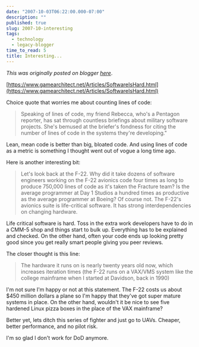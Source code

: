 ```yaml
---
date: "2007-10-03T06:22:00.000-07:00"
description: ""
published: true
slug: 2007-10-interesting
tags:
  - technology
  - legacy-blogger
time_to_read: 5
title: Interesting...
---
```


_This was originally posted on blogger [here](https://pydanny.blogspot.com/2007/10/interesting.html)_.

[https://www.gamearchitect.net/Articles/SoftwareIsHard.html](https://www.gamearchitect.net/Articles/SoftwareIsHard.html)

Choice quote that worries me about counting lines of code:

> Speaking of lines of code, my friend Rebecca, who's a Pentagon reporter, has sat through countless briefings about military software projects. She's bemused at the briefer's fondness for citing the number of lines of code in the systems they're developing."

Lean, mean code is better than big, bloated code. And using lines of code as a metric is something I thought went out of vogue a long time ago.

Here is another interesting bit:

> Let's look back at the F-22. Why did it take dozens of software engineers working on the F-22 avionics code four times as long to produce 750,000 lines of code as it's taken the Fracture team? Is the average programmer at Day 1 Studios a hundred times as productive as the average programmer at Boeing? Of course not. The F-22's avionics suite is life-critical software. It has strong interdependencies on changing hardware.

Life critical software is hard. Toss in the extra work developers have to do in a CMM-5 shop and things start to bulk up. Everything has to be explained and checked. On the other hand, often your code ends up looking pretty good since you get really smart people giving you peer reviews.

The closer thought is this line:

> The hardware it runs on is nearly twenty years old now, which increases iteration times (the F-22 runs on a VAX/VMS system like the college mainframe when I started at Davidson, back in 1990)

I'm not sure I'm happy or not at this statement. The F-22 costs us about $450 million dollars a plane so I'm happy that they've got super mature systems in place. On the other hand, wouldn't it be nice to see five hardened Linux pizza boxes in the place of the VAX mainframe?

Better yet, lets ditch this series of fighter and just go to UAVs. Cheaper, better performance, and no pilot risk.

I'm so glad I don't work for DoD anymore.
